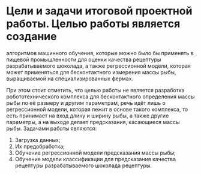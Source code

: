 # Цели и задачи итоговой проектной работы. Целью работы является создание
алгоритмов машинного обучения, которые можно было бы применять в пищевой
промышленности для оценки качества рецептуры разрабатываемого шоколада, а также
регрессионной модели, которая может применяться для бесконтактного измерения массы
рыбы, выращиваемой на специализированных фермах.

При этом стоит отметить, что целью работы не является разработка
робототехнического комплекса для бесконтактного определения массы рыбы по её
размеру и другим параметрам, речь идёт лишь о регрессионной модели, которая лежит в
основе такого комплекса, то есть принимает на вход длину и ширину рыбы, а также
другие параметры, а на выходе делает предсказания, касающиеся массы рыбы.
Задачами работы являются:
1. Загрузка данных;
2. Их предобработка;
3. Обучение регрессионной модели предсказания массы рыбы;
4. Обучение модели классификации для предсказания качества рецептуры
разрабатываемого шоколада рецептуры.

